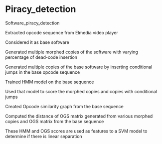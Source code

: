 # Piracy_detection
Software_piracy_detection

Extracted opcode sequence from Elmedia video player 

Considered it as  base software

Generated multiple morphed copies of the software with varying percentage of dead-code insertion

Generated multiple copies of the base software by inserting conditional jumps in the base opcode sequence


Trained HMM model on the base sequence

Used that model to score the morphed copies and copies with conditional jumps


Created Opcode similarity graph from the base sequence


Computed the distance of OGS matrix generated from various morphed copies and OGS matrix from the base sequence


These HMM and OGS scores are used as features to a SVM model to determine if there is linear separation



